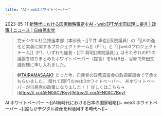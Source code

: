 ```yaml
---
title: "AI・web3ホワイトペーパー"
---
```


2023-05-11
[新時代における国家戦略策定をAI・web3PTが岸田総理に提言 | 政策 | ニュース | 自由民主党](https://www.jimin.jp/news/policy/205802.html)
> 党デジタル社会推進本部（本部長・[[平井 卓也]]衆院議員）の「[[AIの進化と実装に関するプロジェクトチーム]]（PT）」と「[[web3プロジェクトチーム]]（PT、いずれも座長・[[平 将明]]衆院議員）」はそれぞれのPTの議論を取りまとめたホワイトペーパー（提言）を5月9日、官邸で岸田文雄総理に申し入れました。

> [@TAIRAMASAAKI](https://twitter.com/TAIRAMASAAKI/status/1646331700472053761): たった今、自民党の政務調査会の政調審議会で了承をもらいました。
> 晴れて両PTのweb3ホワイトペーパー、 AIホワイトペーパーが自民党の政策になりました！！
> 詳しくはこちら→ [https://t.co/AEN0AC7Bgv](https://t.co/AEN0AC7Bgv)

AI ホワイトペーパー 〜[[AI新時代における日本の国家戦略]]~
web3 ホワイトペーパー ~[[誰もがデジタル資産を利活用する時代へ]]~


